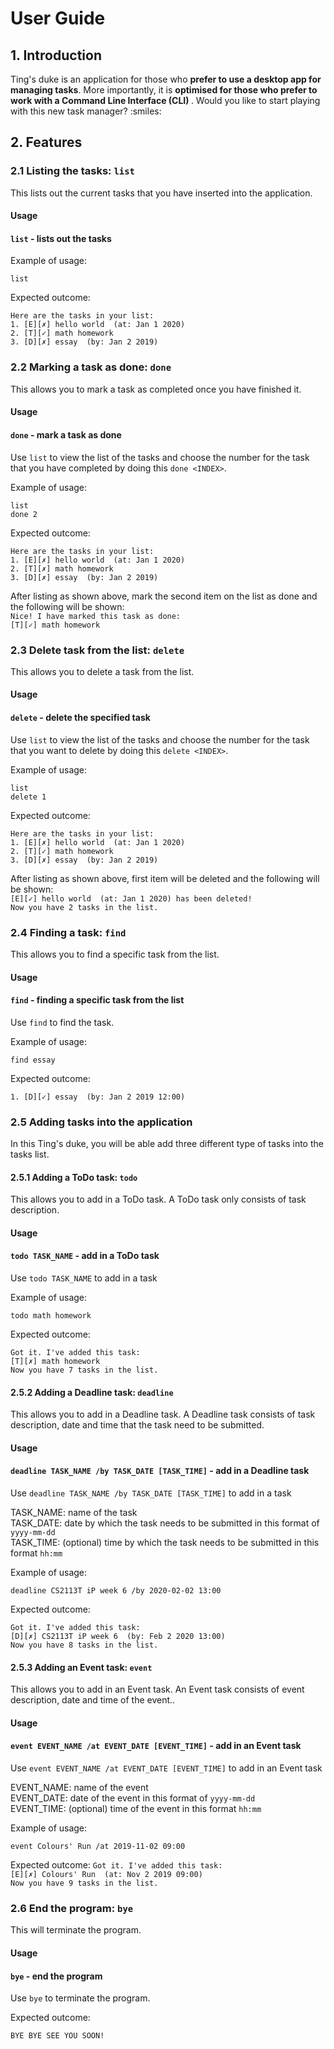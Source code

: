 # User Guide

## 1. Introduction
Ting's duke is an application for those who <b>prefer to use a desktop app for managing tasks</b>. More importantly, it is <b>optimised for those who prefer to work with a Command Line Interface (CLI) </b>. Would you like to start playing with this new task manager? :smiles:
## 2. Features 

### 2.1 Listing the tasks: `list`
This lists out the current tasks that you have inserted into the application.

#### Usage

#### `list` - lists out the tasks

Example of usage: 

`list`

Expected outcome:

`Here are the tasks in your list:`<br>
 `1. [E][✗] hello world  (at: Jan 1 2020)`<br>
 `2. [T][✓] math homework`<br>
 `3. [D][✗] essay  (by: Jan 2 2019)`

### 2.2 Marking a task as done: `done`
This allows you to mark a task as completed once you have finished it.

#### Usage

#### `done` - mark a task as done

Use `list` to view the list of the tasks and choose the number for the task that you have completed by doing this `done <INDEX>`.

Example of usage: 

`list`<br>
`done 2`

Expected outcome:

`Here are the tasks in your list:`<br>
 `1. [E][✗] hello world  (at: Jan 1 2020)`<br>
 `2. [T][✗] math homework`<br>
 `3. [D][✗] essay  (by: Jan 2 2019)`

After listing as shown above, mark the second item on the list as done and the following will be shown: <br>
`Nice! I have marked this task as done:`<br>
 `[T][✓] math homework ` <br>

 
### 2.3 Delete task from the list: `delete`
This allows you to delete a task from the list.
#### Usage
 
#### `delete` - delete the specified task
 
 Use `list` to view the list of the tasks and choose the number for the task that you want to delete by doing this `delete <INDEX>`.
 
 Example of usage: 
 
 `list` <br>
 `delete 1`
 
 Expected outcome:
 
`Here are the tasks in your list:`<br>
 `1. [E][✗] hello world  (at: Jan 1 2020)`<br>
 `2. [T][✓] math homework`<br>
 `3. [D][✗] essay  (by: Jan 2 2019)`
 
 
After listing as shown above, first item will be deleted and the following will be shown: <br>
`[E][✓] hello world  (at: Jan 1 2020) has been deleted!`<br>
`Now you have 2 tasks in the list.`
  
### 2.4 Finding a task: `find`
This allows you to find a specific task from the list.
#### Usage
 
#### `find` - finding a specific task from the list
 
Use `find` to find the task.

 Example of usage: 
 
 `find essay`
 
 Expected outcome:
 
 `1. [D][✓] essay  (by: Jan 2 2019 12:00)`
 
### 2.5 Adding tasks into the application
In this Ting's duke, you will be able add three different type of tasks into the tasks list.  

#### 2.5.1 Adding a ToDo task: `todo`
This allows you to add in a ToDo task. A ToDo task only consists of task description.

#### Usage
 
#### `todo TASK_NAME` - add in a ToDo task
 
Use `todo TASK_NAME` to add in a task

 Example of usage: 
 
 `todo math homework`
 
 Expected outcome:
 
`Got it. I've added this task:`<br>
 `[T][✗] math homework`<br>
 `Now you have 7 tasks in the list.`
 
#### 2.5.2 Adding a Deadline task: `deadline`
This allows you to add in a Deadline task. A Deadline task consists of task description, date and time that the task need to be submitted.

#### Usage
 
#### `deadline TASK_NAME /by TASK_DATE [TASK_TIME]` - add in a Deadline task
Use `deadline TASK_NAME /by TASK_DATE [TASK_TIME]` to add in a task

 TASK_NAME: name of the task<br>
 TASK_DATE: date by which the task needs to be submitted in this format of `yyyy-mm-dd` <br>
 TASK_TIME: (optional) time by which the task needs to be submitted in this format `hh:mm`<br>

 Example of usage: 
 
 `deadline CS2113T iP week 6 /by 2020-02-02 13:00`
 
 Expected outcome:
 
`Got it. I've added this task:`<br>
`[D][✗] CS2113T iP week 6  (by: Feb 2 2020 13:00)`<br>
`Now you have 8 tasks in the list.`
 
#### 2.5.3 Adding an Event task: `event`
This allows you to add in an Event task. An Event task consists of event description, date and time of the event..

#### Usage
 
#### `event EVENT_NAME /at EVENT_DATE [EVENT_TIME]` - add in an Event task
Use `event EVENT_NAME /at EVENT_DATE [EVENT_TIME]` to add in an Event task

 EVENT_NAME: name of the event<br>
 EVENT_DATE: date of the event in this format of `yyyy-mm-dd` <br>
 EVENT_TIME: (optional) time of the event in this format `hh:mm`<br>

 Example of usage: 
 
 `event Colours' Run /at 2019-11-02 09:00`
 
 Expected outcome:
`Got it. I've added this task:`<br>
 `[E][✗] Colours' Run  (at: Nov 2 2019 09:00)`<br>
 `Now you have 9 tasks in the list.`<br>
 
### 2.6 End the program: `bye`
This will terminate the program.
#### Usage
 
#### `bye` - end the program
 
 Use `bye` to terminate the program.
 
 Expected outcome:
 
 `BYE BYE SEE YOU SOON!`
 
